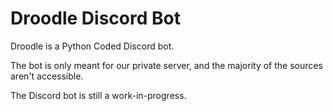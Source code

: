 # Droodle Discord Bot
Droodle is a Python Coded Discord bot.

The bot is only meant for our private server, and the majority of the sources aren't accessible.

The Discord bot is still a work-in-progress. 
